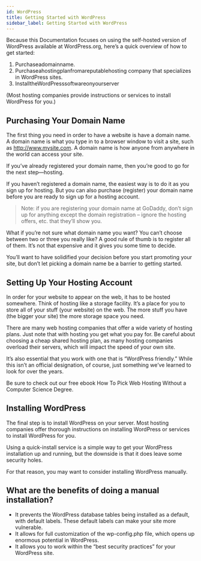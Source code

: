 ```yaml
---
id: WordPress
title: Getting Started with WordPress
sidebar_label: Getting Started with WordPress
---
```


Because this Documentation focuses on using the self-hosted version of WordPress available at WordPress.org, here’s a quick overview of how to get started:

1. Purchaseadomainname.
2. Purchaseahostingplanfromareputablehosting
company that specializes in WordPress sites.
3. InstalltheWordPresssoftwareonyourserver

(Most hosting companies provide instructions or services to install WordPress for you.)

## Purchasing Your Domain Name
The first thing you need in order to have a website is have a domain name. A domain name is what you type in to a browser window to visit a site, such as http://www.mysite.com. A domain name is how anyone from anywhere in the world can access your site.

If you’ve already registered your domain name, then you’re good to go for the next step—hosting.

 If you haven’t registered a domain name, the easiest way is to do it as you sign up for hosting. But you can also purchase (register) your domain name before you are ready to sign up for a hosting account.

> Note: if you are registering your domain name at GoDaddy, don’t sign up for anything except the domain registration – ignore the hosting offers, etc. that they’ll show you.

What if you’re not sure what domain name you want? You can’t choose between two or three you really like? A good rule of thumb is to register all of them. It’s not that expensive and it gives you some time to decide. 

You’ll want to have solidified your decision before you start promoting your site, but don’t let picking a domain name be a barrier to getting started.

## Setting Up Your Hosting Account

In order for your website to appear on the web, it has to be hosted somewhere. Think of hosting like a storage facility. It’s a place for you to store all of your stuff (your website) on the web. The more stuff you have (the bigger your site) the more storage space you need.

 There are many web hosting companies that offer a wide variety of hosting plans. Just note that with hosting you get what you pay for. Be careful about choosing a cheap shared hosting plan, as many hosting companies overload their servers, which will impact the speed of your own site.

It’s also essential that you work with one that is “WordPress friendly.” While this isn’t an official designation, of course, just something we’ve learned to look for over the years.

Be sure to check out our free ebook How To Pick Web Hosting Without a Computer Science Degree.

## Installing WordPress

The final step is to install WordPress on your server. Most hosting companies offer thorough instructions on installing WordPress or services to install WordPress for you.

Using a quick-install service is a simple way to get your WordPress installation up and running, but the downside is that it does leave some security holes.

For that reason, you may want to consider installing WordPress manually.


## What are the benefits of doing a manual installation?

- It prevents the WordPress database tables being installed as a default, with default labels. These default labels can make your site more vulnerable.
- It allows for full customization of the wp-config.php file, which opens up enormous potential in WordPress.
- It allows you to work within the “best security practices” for your WordPress site.
